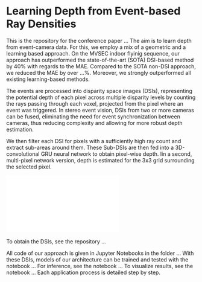 # Learning Depth from Event-based Ray Densities

This is the repository for the conference paper ... The aim is to learn depth from event-camera data. For this, we employ a mix of a geometric and a learning based approach. On the MVSEC indoor flyinig sequence, our approach has outperformed the state-of-the-art (SOTA) DSI-based method by 40% with regards to the MAE. Compared to the SOTA non-DSI approach, we reduced the MAE by over ...%. Moreover, we strongly outperformed all existing learning-based methods.

The events are processed into disparity space images (DSIs), representing the potential depth of each pixel across multiple disparity levels by counting the rays passing through each voxel, projected from the pixel where an event was triggered. In stereo event vision, DSIs from two or more cameras can be fused, eliminating the need for event synchronization between cameras, thus reducing complexity and allowing for more robust depth estimation.

We then filter each DSI for pixels with a sufficiently high ray count and extract sub-areas around them. These Sub-DSIs are then fed into a 3D-convolutional GRU neural network to obtain pixel-wise depth. Iin a second, multi-pixel network version, depth is estimated for the 3x3 grid surrounding the selected pixel.

![Alt Text](Framework_Figure_DoubleArrow.pdf)

To obtain the DSIs, see the repository ...

All code of our approach is given in Jupyter Notebooks in the folder ... With these DSIs, models of our architecture can be trained and tested with the notebook ... For inference, see the notebook ... To visualize results, see the notebook ... Each application process is detailed step by step.
